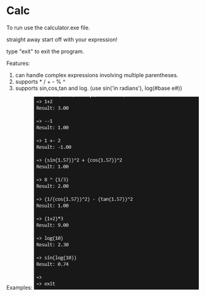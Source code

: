 # Calc

To run use the calculator.exe file.

straight away start off with your expression!  

type "exit" to exit the program.

Features:
1) can handle complex expressions involving multiple parentheses.
2) supports * / + - % ^
3) supports sin,cos,tan and log. (use sin('in radians'), log(#base e#))

Examples:
![alt text](image.png)
